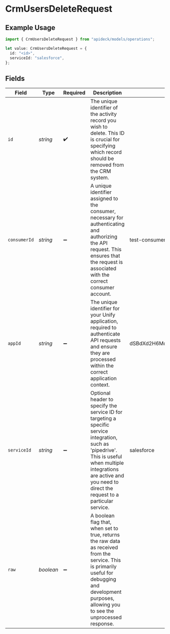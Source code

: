 # CrmUsersDeleteRequest

## Example Usage

```typescript
import { CrmUsersDeleteRequest } from "apideck/models/operations";

let value: CrmUsersDeleteRequest = {
  id: "<id>",
  serviceId: "salesforce",
};
```

## Fields

| Field                                                                                                                                                                                                                         | Type                                                                                                                                                                                                                          | Required                                                                                                                                                                                                                      | Description                                                                                                                                                                                                                   | Example                                                                                                                                                                                                                       |
| ----------------------------------------------------------------------------------------------------------------------------------------------------------------------------------------------------------------------------- | ----------------------------------------------------------------------------------------------------------------------------------------------------------------------------------------------------------------------------- | ----------------------------------------------------------------------------------------------------------------------------------------------------------------------------------------------------------------------------- | ----------------------------------------------------------------------------------------------------------------------------------------------------------------------------------------------------------------------------- | ----------------------------------------------------------------------------------------------------------------------------------------------------------------------------------------------------------------------------- |
| `id`                                                                                                                                                                                                                          | *string*                                                                                                                                                                                                                      | :heavy_check_mark:                                                                                                                                                                                                            | The unique identifier of the activity record you wish to delete. This ID is crucial for specifying which record should be removed from the CRM system.                                                                        |                                                                                                                                                                                                                               |
| `consumerId`                                                                                                                                                                                                                  | *string*                                                                                                                                                                                                                      | :heavy_minus_sign:                                                                                                                                                                                                            | A unique identifier assigned to the consumer, necessary for authenticating and authorizing the API request. This ensures that the request is associated with the correct consumer account.                                    | test-consumer                                                                                                                                                                                                                 |
| `appId`                                                                                                                                                                                                                       | *string*                                                                                                                                                                                                                      | :heavy_minus_sign:                                                                                                                                                                                                            | The unique identifier for your Unify application, required to authenticate API requests and ensure they are processed within the correct application context.                                                                 | dSBdXd2H6Mqwfg0atXHXYcysLJE9qyn1VwBtXHX                                                                                                                                                                                       |
| `serviceId`                                                                                                                                                                                                                   | *string*                                                                                                                                                                                                                      | :heavy_minus_sign:                                                                                                                                                                                                            | Optional header to specify the service ID for targeting a specific service integration, such as 'pipedrive'. This is useful when multiple integrations are active and you need to direct the request to a particular service. | salesforce                                                                                                                                                                                                                    |
| `raw`                                                                                                                                                                                                                         | *boolean*                                                                                                                                                                                                                     | :heavy_minus_sign:                                                                                                                                                                                                            | A boolean flag that, when set to true, returns the raw data as received from the service. This is primarily useful for debugging and development purposes, allowing you to see the unprocessed response.                      |                                                                                                                                                                                                                               |